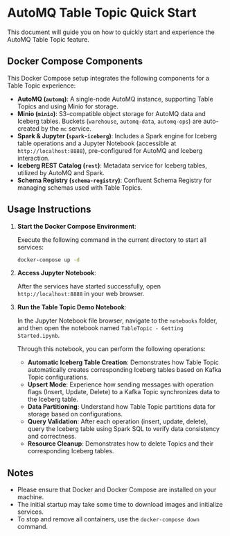 # AutoMQ Table Topic Quick Start

This document will guide you on how to quickly start and experience the AutoMQ Table Topic feature.

## Docker Compose Components

This Docker Compose setup integrates the following components for a Table Topic experience:

*   **AutoMQ (`automq`)**: A single-node AutoMQ instance, supporting Table Topics and using Minio for storage.
*   **Minio (`minio`)**: S3-compatible object storage for AutoMQ data and Iceberg tables. Buckets (`warehouse`, `automq-data`, `automq-ops`) are auto-created by the `mc` service.
*   **Spark & Jupyter (`spark-iceberg`)**: Includes a Spark engine for Iceberg table operations and a Jupyter Notebook (accessible at `http://localhost:8888`), pre-configured for AutoMQ and Iceberg interaction.
*   **Iceberg REST Catalog (`rest`)**: Metadata service for Iceberg tables, utilized by AutoMQ and Spark.
*   **Schema Registry (`schema-registry`)**: Confluent Schema Registry for managing schemas used with Table Topics.

## Usage Instructions

1.  **Start the Docker Compose Environment**:

    Execute the following command in the current directory to start all services:

    ```bash
    docker-compose up -d
    ```

2.  **Access Jupyter Notebook**:

    After the services have started successfully, open `http://localhost:8888` in your web browser.

3.  **Run the Table Topic Demo Notebook**:

    In the Jupyter Notebook file browser, navigate to the `notebooks` folder, and then open the notebook named `TableTopic - Getting Started.ipynb`.

    Through this notebook, you can perform the following operations:
    *   **Automatic Iceberg Table Creation**: Demonstrates how Table Topic automatically creates corresponding Iceberg tables based on Kafka Topic configurations.
    *   **Upsert Mode**: Experience how sending messages with operation flags (Insert, Update, Delete) to a Kafka Topic synchronizes data to the Iceberg table.
    *   **Data Partitioning**: Understand how Table Topic partitions data for storage based on configurations.
    *   **Query Validation**: After each operation (insert, update, delete), query the Iceberg table using Spark SQL to verify data consistency and correctness.
    *   **Resource Cleanup**: Demonstrates how to delete Topics and their corresponding Iceberg tables.

## Notes

*   Please ensure that Docker and Docker Compose are installed on your machine.
*   The initial startup may take some time to download images and initialize services.
*   To stop and remove all containers, use the `docker-compose down` command.
